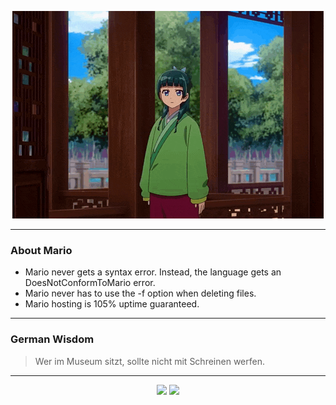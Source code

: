 <p align="center">
  <img src="assets/maomao.gif" />
</p>

---

### About Mario
- Mario never gets a syntax error.  Instead, the language gets an DoesNotConformToMario error.
- Mario never has to use the -f option when deleting files.
- Mario hosting is 105% uptime guaranteed.

---

### German Wisdom
> Wer im Museum sitzt, sollte nicht mit Schreinen werfen.

---

<p align="center">
  <a>
    <img height="180em" src="https://github-readme-stats-eight-theta.vercel.app/api?username=Torfkopp&show_icons=true&theme=dark&include_all_commits=true&count_private=true"/>
  </a>
  <a href="https://github.com/Torfkopp?tab=repositories">
    <img height="180em" src="https://github-readme-stats-eight-theta.vercel.app/api/top-langs/?username=torfkopp&layout=compact&theme=dark&langs_count=8&hide=java"/>
  </a>
</p>

